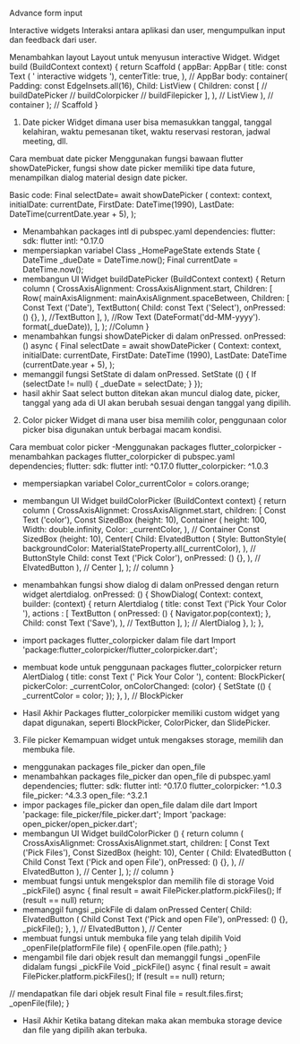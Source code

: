 Advance form input

Interactive widgets
Interaksi antara aplikasi dan user, mengumpulkan input dan feedback dari user.

Menambahkan layout 
Layout untuk menyusun interactive Widget.
Widget build (BuildContext context) {
return Scaffold (
appBar: AppBar (
title: const Text ( ' interactive widgets '),
centerTitle: true,
), // AppBar
body: container(
Padding: const EdgeInsets.all(16),
Child: ListView (
Children: const [
// buildDatePicker
// buildColorpicker
// buildFilepicker
],
), // ListView
), // container
); // Scaffold
}

1. Date picker
Widget dimana user bisa memasukkan tanggal, tanggal kelahiran, waktu pemesanan tiket, waktu reservasi restoran, jadwal meeting, dll.

Cara membuat date picker
Menggunakan fungsi bawaan flutter showDatePicker, fungsi show date picker memiliki tipe data future, menampilkan dialog material design date picker.

Basic code: 
Final selectDate= await showDatePicker (
context: context,
initialDate: currentDate,
FirstDate: DateTime(1990),
LastDate: DateTime(currentDate.year + 5),
);
- Menambahkan packages intl di pubspec.yaml
dependencies:
flutter:
sdk: flutter
intl: ^0.17.0
- mempersiapkan variabel
Class _HomePageState extends State<HomePage> {
DateTime _dueDate = DateTime.now();
Final currentDate = DateTime.now();
- membangun UI
Widget buildDatePicker (BuildContext context) {
Return column (
CrossAxisAlignment: CrossAxisAlignment.start,
Children: [
Row(
mainAxisAlignment: mainAxisAlignment.spaceBetween,
Children: [
Const Text ('Date'),
TextButton(
Child: const Text ('Select'),
onPressed: () {},
), //TextButton
],
), //Row
Text (DateFormat('dd-MM-yyyy'). format(_dueDate)),
],
); //Column
}
- menambahkan fungsi showDatePicker di dalam onPressed.
onPressed: () async {
Final selectDate = await showDatePicker (
Context: context,
initialDate: currentDate,
FirstDate: DateTime (1990),
LastDate: DateTime (currentDate.year + 5),
);
- memanggil fungsi SetState di dalam onPressed.
SetState (() {
If (selectDate != null) {
_dueDate = selectDate;
}
});
- hasil akhir
Saat select button ditekan akan muncul dialog date, picker, tanggal yang ada di UI akan berubah sesuai dengan tanggal yang dipilih.

2. Color picker
Widget di mana user bisa memilih color, penggunaan color picker bisa digunakan untuk berbagai macam kondisi.

Cara membuat color picker
-Menggunakan packages flutter_colorpicker
-menambahkan packages flutter_colorpicker di pubspec.yaml
dependencies;
flutter:
sdk: flutter
intl: ^0.17.0
flutter_colorpicker: ^1.0.3
- mempersiapkan variabel
Color_currentColor = colors.orange;
- membangun UI
Widget buildColorPicker (BuildContext context) {
return column (
CrossAxisAlignmet: CrossAxisAlignmet.start,
children: [
Const Text ('color'),
Const SizedBox (height: 10),
Container (
height: 100,
Width: double.infinity,
Color: _currentColor,
), // Container
Const SizedBox (height: 10),
Center(
Child: ElvatedButton (
Style: ButtonStyle(
backgroundColor: MaterialStateProperty.all(_currentColor),
), // ButtonStyle
Child: const Text ('Pick Color'),
onPressed: () {},
), // ElvatedButton
), // Center 
],
); // column
}
- menambahkan fungsi show dialog di dalam onPressed dengan return widget alertdialog.
onPressed: () {
ShowDialog(
Context: context,
builder: (context) {
return Alertdialog (
title: const Text ('Pick Your Color '),
actions : [
TextButton (
onPressed: () {
Navigator.pop(context);
},
Child: const Text ('Save'),
), // TextButton
],
); // AlertDialog 
},
);
},
- import packages flutter_colorpicker dalam file dart
Import 'package:flutter_colorpicker/flutter_colorpicker.dart';
- membuat kode untuk penggunaan packages flutter_colorpicker
return AlertDialog (
title: const Text (' Pick Your Color '),
content: BlockPicker(
pickerColor: _currentColor,
onColorChanged: (color) {
SetState (() {
_currentColor = color;
});
},
), // BlockPicker

- Hasil Akhir
Packages flutter_colorpicker memiliki custom widget yang dapat digunakan, seperti BlockPicker, ColorPicker, dan SlidePicker.

3. File picker
Kemampuan widget untuk mengakses storage, memilih dan membuka file.
- menggunakan packages file_picker dan open_file
- menambahkan packages file_picker dan open_file di pubspec.yaml
dependencies;
flutter:
sdk: flutter
intl: ^0.17.0
flutter_colorpicker: ^1.0.3
file_picker: ^4.3.3
open_file: ^3.2.1
- impor packages file_picker dan open_file dalam dile dart
Import 'package: file_picker/file_picker.dart';
Import 'package: open_picker/open_picker.dart';
- membangun UI
Widget buildColorPicker () {
return column (
CrossAxisAlignmet: CrossAxisAlignmet.start,
children: [
Const Text ('Pick Files'),
Const SizedBox (height: 10),
Center (
Child: ElvatedButton (
Child Const Text ('Pick and open File'),
onPressed: () {},
), // ElvatedButton
), // Center 
],
); // column
}
- membuat fungsi untuk mengeksplor dan memilih file di storage
Void _pickFile() async {
final result = await FilePicker.platform.pickFiles();
If (result == null) return;
- memanggil fungsi _pickFile di dalam onPressed
Center(
Child: ElvatedButton (
Child Const Text ('Pick and open File'),
onPressed: () {},
_pickFile();
},
), // ElvatedButton
), // Center 
- membuat fungsi untuk membuka file yang telah dipilih
Void _openFile(platformFile file) {
openFile.open (file.path);
}
- mengambil file dari objek result dan memanggil fungsi _openFile didalam fungsi _pickFile
Void _pickFile() async {
final result = await FilePicker.platform.pickFiles();
If (result == null) return;

// mendapatkan file dari objek result
Final file = result.files.first;
_openFile(file);
}
- Hasil Akhir
Ketika batang ditekan maka akan membuka storage device dan file yang dipilih akan terbuka.